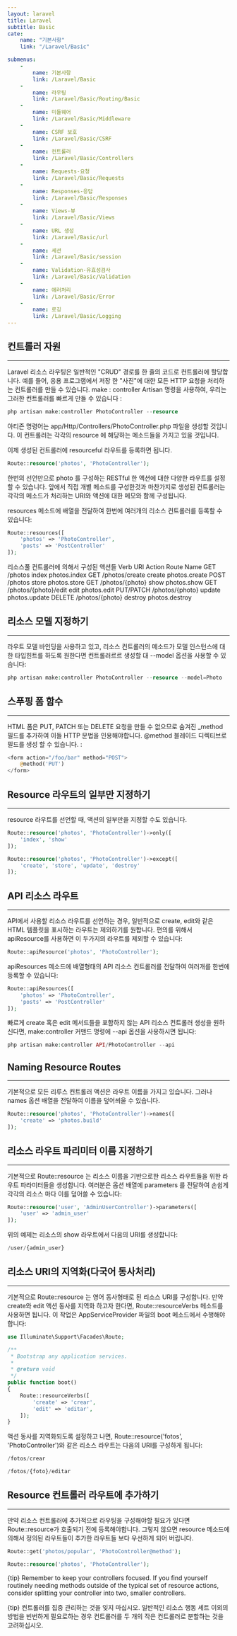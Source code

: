 ```yaml
---
layout: laravel
title: Laravel
subtitle: Basic
cate:
    name: "기본사항"
    link: "/Laravel/Basic"

submenus:
    -
        name: 기본사항
        link: /Laravel/Basic
    -
        name: 라우팅
        link: /Laravel/Basic/Routing/Basic
    -
        name: 미들웨어
        link: /Laravel/Basic/Middleware
    -
        name: CSRF 보호
        link: /Laravel/Basic/CSRF
    -
        name: 컨트롤러
        link: /Laravel/Basic/Controllers
    -
        name: Requests-요청
        link: /Laravel/Basic/Requests
    -
        name: Responses-응답
        link: /Laravel/Basic/Responses
    -
        name: Views-뷰
        link: /Laravel/Basic/Views
    -
        name: URL 생성
        link: /Laravel/Basic/url
    -
        name: 세션
        link: /Laravel/Basic/session
    -
        name: Validation-유효성검사
        link: /Laravel/Basic/Validation
    -
        name: 에러처리
        link: /Laravel/Basic/Error
    -
        name: 로깅
        link: /Laravel/Basic/Logging
---
```


## 컨트롤러 자원
---
Laravel 리소스 라우팅은 일반적인 "CRUD" 경로를 한 줄의 코드로 컨트롤러에 할당합니다. 예를 들어, 응용 프로그램에서 저장 한 "사진"에 대한 모든 HTTP 요청을 처리하는 컨트롤러를 만들 수 있습니다. make : controller Artisan 명령을 사용하여, 우리는 그러한 컨트롤러를 빠르게 만들 수 있습니다 :

```php
php artisan make:controller PhotoController --resource
```

아티즌 명령어는 app/Http/Controllers/PhotoController.php 파일을 생성할 것입니다. 이 컨트롤러는 각각의 resource 에 해당하는 메소드들을 가지고 있을 것입니다.

이제 생성된 컨트롤러에 resourceful 라우트를 등록하면 됩니다.

```php
Route::resource('photos', 'PhotoController');
```

한번의 선언만으로 photo 를 구성하는 RESTful 한 액션에 대한 다양한 라우트를 설정할 수 있습니다. 앞에서 직접 개별 메소드를 구성한것과 마찬가지로 생성된 컨트롤러는 각각의 메소드가 처리하는 URI와 액션에 대한 메모와 함께 구성됩니다.

resources 메소드에 배열을 전달하여 한번에 여러개의 리소스 컨트롤러를 등록할 수 있습니다:

```php
Route::resources([
    'photos' => 'PhotoController',
    'posts' => 'PostController'
]);
```

리소스풀 컨트롤러에 의해서 구성된 액션들
Verb	URI	Action	Route Name
GET	/photos	index	photos.index
GET	/photos/create	create	photos.create
POST	/photos	store	photos.store
GET	/photos/{photo}	show	photos.show
GET	/photos/{photo}/edit	edit	photos.edit
PUT/PATCH	/photos/{photo}	update	photos.update
DELETE	/photos/{photo}	destroy	photos.destroy

## 리소스 모델 지정하기
---
라우트 모델 바인딩을 사용하고 있고, 리소스 컨트롤러의 메소드가 모델 인스턴스에 대한 타입힌트를 하도록 원한다면 컨트롤러르르 생성할 대 --model 옵션을 사용할 수 있습니다:

```php
php artisan make:controller PhotoController --resource --model=Photo
```

## 스푸핑 폼 함수
---
HTML 폼은 PUT, PATCH 또는 DELETE 요청을 만들 수 없으므로 숨겨진 _method 필드를 추가하여 이들 HTTP 문법을 인용해야합니다. @method 블레이드 디렉티브로 필드를 생성 할 수 있습니다. :

```php
<form action="/foo/bar" method="POST">
    @method('PUT')
</form>
```

## Resource 라우트의 일부만 지정하기
---
resource 라우트를 선언할 때, 액션의 일부만을 지정할 수도 있습니다.

```php
Route::resource('photos', 'PhotoController')->only([
    'index', 'show'
]);

Route::resource('photos', 'PhotoController')->except([
    'create', 'store', 'update', 'destroy'
]);
```

## API 리소스 라우트
---
API에서 사용할 리소스 라우트를 선언하는 경우, 일반적으로 create, edit와 같은 HTML 템플릿을 표시하는 라우트는 제외하기를 원합니다. 편의를 위해서 apiResource를 사용하면 이 두가지의 라우트를 제외할 수 있습니다:

```php
Route::apiResource('photos', 'PhotoController');
```

apiResources 메소드에 배열형태의 API 리소스 컨트롤러를 전달하여 여러개를 한번에 등록할 수 있습니다:

```php
Route::apiResources([
    'photos' => 'PhotoController',
    'posts' => 'PostController'
]);
```

빠르게 create 혹은 edit 메서드들을 포함하지 않는 API 리소스 컨트롤러 생성을 원하신다면, make:controller 커맨드 명령에 --api 옵션을 사용하시면 됩니다:

```php
php artisan make:controller API/PhotoController --api
```

## Naming Resource Routes
---
기본적으로 모든 리루스 컨트롤러 액션은 라우트 이름을 가지고 있습니다. 그러나 names 옵션 배열을 전달하여 이름을 덮어씌울 수 있습니다.

```php
Route::resource('photos', 'PhotoController')->names([
    'create' => 'photos.build'
]);
```

## 리소스 라우트 파리미터 이름 지정하기
---
기본적으로 Route::resource 는 리소스 이름을 기반으로한 리소스 라우트들을 위한 라우트 파라미터들을 생성합니다. 여러분은 옵션 배열에 parameters 를 전달하여 손쉽게 각각의 리소스 마다 이를 덮어쓸 수 있습니다:

```php
Route::resource('user', 'AdminUserController')->parameters([
    'user' => 'admin_user'
]);
```

위의 예제는 리소스의 show 라우트에서 다음의 URI를 생성합니다:

```php
/user/{admin_user}
```

## 리소스 URI의 지역화(다국어 동사처리)
---
기본적으로 Route::resource 는 영어 동사형태로 된 리소스 URI를 구성합니다. 만약 create와 edit 액션 동사를 지역화 하고자 한다면, Route::resourceVerbs 메소드를 사용하면 됩니다. 이 작업은 AppServiceProvider 파일의 boot 메소드에서 수행해야 합니다:

```php
use Illuminate\Support\Facades\Route;

/**
 * Bootstrap any application services.
 *
 * @return void
 */
public function boot()
{
    Route::resourceVerbs([
        'create' => 'crear',
        'edit' => 'editar',
    ]);
}
```

액션 동사를 지역화되도록 설정하고 나면, Route::resource('fotos', 'PhotoController')와 같은 리소스 라우트는 다음의 URI를 구성하게 됩니다:

```php
/fotos/crear

/fotos/{foto}/editar
```

## Resource 컨트롤러 라우트에 추가하기
---
만약 리소스 컨트롤러에 추가적으로 라우팅을 구성해야할 필요가 있다면 Route::resource가 호출되기 전에 등록해야합니다. 그렇지 않으면 resource 메소드에 의해서 정의된 라우트들이 추가한 라우트들 보다 우선하게 되어 버립니다.

```php
Route::get('photos/popular', 'PhotoController@method');

Route::resource('photos', 'PhotoController');
```
{tip} Remember to keep your controllers focused. If you find yourself routinely needing methods outside of the typical set of resource actions, consider splitting your controller into two, smaller controllers.

{tip} 컨트롤러를 집중 관리하는 것을 잊지 마십시오. 일반적인 리소스 행동 세트 이외의 방법을 빈번하게 필요로하는 경우 컨트롤러를 두 개의 작은 컨트롤러로 분할하는 것을 고려하십시오.



